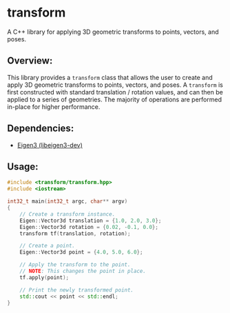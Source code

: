 # transform

A C++ library for applying 3D geometric transforms to points, vectors, and poses.

## Overview:
This library provides a ```transform``` class that allows the user to create and apply 3D geometric transforms to points, vectors, and poses. A ```transform``` is first constructed with standard translation / rotation values, and can then be applied to a series of geometries. The majority of operations are performed in-place for higher performance.

## Dependencies:
- [Eigen3 (libeigen3-dev)](https://eigen.tuxfamily.org/index.php?title=Main_Page)

## Usage:
```cpp
#include <transform/transform.hpp>
#include <iostream>

int32_t main(int32_t argc, char** argv)
{
    // Create a transform instance.
    Eigen::Vector3d translation = {1.0, 2.0, 3.0};
    Eigen::Vector3d rotation = {0.02, -0.1, 0.0};
    transform tf(translation, rotation);

    // Create a point.
    Eigen::Vector3d point = {4.0, 5.0, 6.0};

    // Apply the transform to the point.
    // NOTE: This changes the point in place.
    tf.apply(point);

    // Print the newly transformed point.
    std::cout << point << std::endl;
}
```